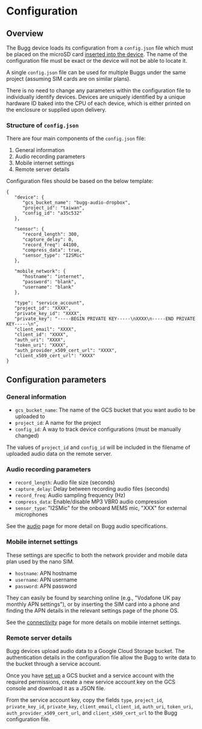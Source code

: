 # Configuration

## Overview

The Bugg device loads its configuration from a `config.json` file which must be placed on the microSD card [inserted into the device](hardware.md#side-door). The name of the configuration file must be exact or the device will not be able to locate it.

A single `config.json` file can be used for multiple Buggs under the same project (assuming SIM cards are on similar plans). 

There is no need to change any parameters within the configuration file to individually identify devices. Devices are uniquely identified by a unique hardware ID baked into the CPU of each device, which is either printed on the enclosure or supplied upon delivery. 

### Structure of `config.json`

There are four main components of the `config.json` file:

1. General information
1. Audio recording parameters
1. Mobile internet settings
1. Remote server details

Configuration files should be based on the below template:

```
{
   "device": {
      "gcs_bucket_name": "bugg-audio-dropbox",
      "project_id": "taiwan",
      "config_id": "a35c532"
   }, 

   "sensor": {
      "record_length": 300,
      "capture_delay": 0,
      "record_freq": 44100,
      "compress_data": true,
      "sensor_type": "I2SMic"
   },
   
   "mobile_network": {
      "hostname": "internet",
      "password": "blank",
      "username": "blank"
   },

   "type": "service_account",
   "project_id": "XXXX",
   "private_key_id": "XXXX",
   "private_key": "-----BEGIN PRIVATE KEY-----\nXXXX\n-----END PRIVATE KEY-----\n",
   "client_email": "XXXX",
   "client_id": "XXXX",
   "auth_uri": "XXXX",
   "token_uri": "XXXX",
   "auth_provider_x509_cert_url": "XXXX",
   "client_x509_cert_url": "XXXX"
}
```
## Configuration parameters

### General information 

* `gcs_bucket_name`: The name of the GCS bucket that you want audio to be uploaded to
* `project_id`: A name for the project
* `config_id`: A way to track device configurations (must be manually changed)

The values of `project_id` and `config_id` will be included in the filename of uploaded audio data on the remote server.

### Audio recording parameters 

* `record_length`: Audio file size (seconds)
* `capture_delay`: Delay between recording audio files (seconds)
* `record_freq`: Audio sampling frequency (Hz)
* `compress_data`: Enable/disable MP3 VBR0 audio compression
* `sensor_type`: "I2SMic" for the onboard MEMS mic, "XXX" for external microphones

See the [audio](audio.md) page for more detail on Bugg audio specifications.

### Mobile internet settings

These settings are specific to both the network provider and mobile data plan used by the nano SIM. 

* `hostname`: APN hostname
* `username`: APN username
* `password`: APN password 

They can easily be found by searching online (e.g., "Vodafone UK pay monthly APN settings"), or by inserting the SIM card into a phone and finding the APN details in the relevant settings page of the phone OS.

See the [connectivity](connectivity.md) page for more details on mobile internet settings.

### Remote server details

Bugg devices upload audio data to a Google Cloud Storage bucket. The authentication details in the configuration file allow the Bugg to write data to the bucket through a service account.

Once you have [set up]((connectivity.md#google-cloud-storage-bucket)) a GCS bucket and a service account with the required permissions, create a new service account key on the GCS console and download it as a JSON file.

From the service account key, copy the fields `type`, `project_id`, `private_key_id`, `private_key`, `client_email`, `client_id`, `auth_uri`, `token_uri`, `auth_provider_x509_cert_url`, and `client_x509_cert_url` to the Bugg configuration file.
